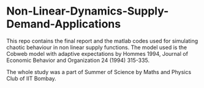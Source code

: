 # Non-Linear-Dynamics-Supply-Demand-Applications

This repo contains the final report and the matlab codes used for simulating chaotic behaviour in non linear supply functions.
The model used is the Cobweb model with adaptive expectations by Hommes 1994, Journal of Economic Behavior and Organization
24 (1994) 315-335.

The whole study was a part of Summer of Science by Maths and Physics Club of IIT Bombay.
